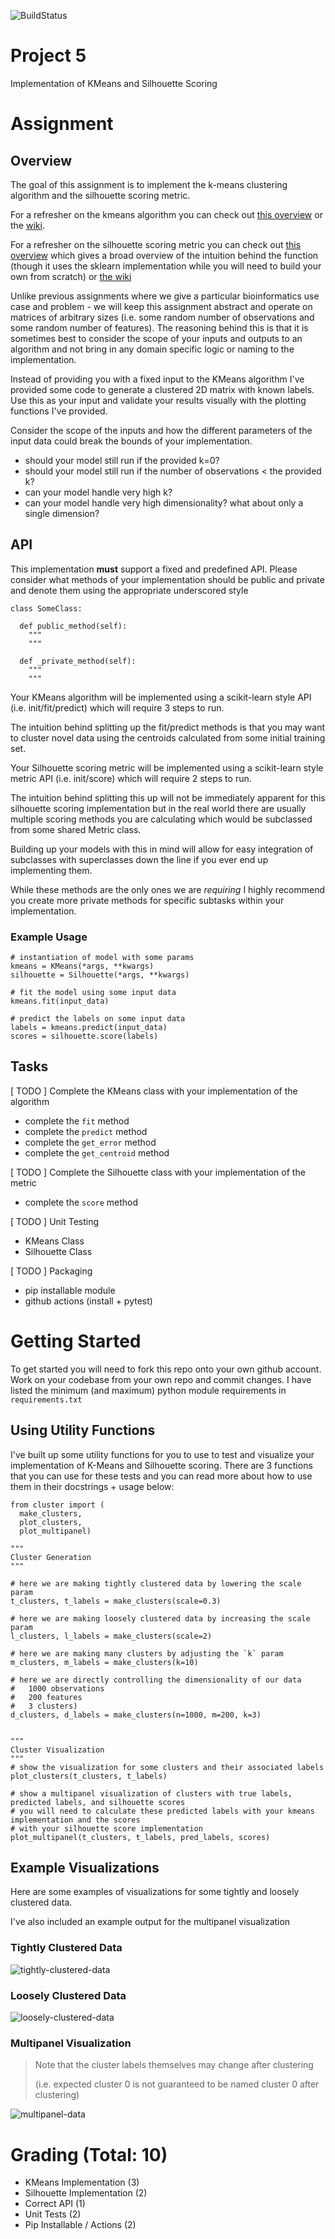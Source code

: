 ![BuildStatus](https://github.com/apblair/project5/actions/workflows/main.yml/badge.svg?event=push)
# Project 5
Implementation of KMeans and Silhouette Scoring

# Assignment

## Overview
The goal of this assignment is to implement the k-means clustering algorithm and the silhouette scoring metric. 

For a refresher on the kmeans algorithm you can check out [this overview](https://towardsmachinelearning.org/k-means/) or the [wiki](https://towardsmachinelearning.org/k-means/). 

For a refresher on the silhouette scoring metric you can check out [this overview](https://tushar-joshi-89.medium.com/silhouette-score-a9f7d8d78f29) which gives a broad overview of the intuition behind the function (though it uses the sklearn implementation while you will need to build your own from scratch) or [the wiki](https://en.wikipedia.org/wiki/Silhouette_(clustering))

Unlike previous assignments where we give a particular bioinformatics use case and problem - we will keep this assignment abstract and operate on matrices of arbitrary sizes (i.e. some random number of observations and some random number of features). The reasoning behind this is that it is sometimes best to consider the scope of your inputs and outputs to an algorithm and not bring in any domain specific logic or naming to the implementation.  

Instead of providing you with a fixed input to the KMeans algorithm I've provided some code to generate a clustered 2D matrix with known labels. Use this as your input and validate your results visually with the plotting functions I've provided. 

Consider the scope of the inputs and how the different parameters of the input data could break the bounds of your implementation.
  * should your model still run if the provided k=0?
  * should your model still run if the number of observations < the provided k?
  * can your model handle very high k? 
  * can your model handle very high dimensionality? what about only a single dimension? 

## API
This implementation __must__ support a fixed and predefined API. Please consider what methods of your implementation should be public and private and denote them using the appropriate underscored style 

```python3
class SomeClass:
  
  def public_method(self):
    """
    """

  def _private_method(self):
    """
    """
```

Your KMeans algorithm will be implemented using a scikit-learn style API (i.e. init/fit/predict) which will require 3 steps to run. 

The intuition behind splitting up the fit/predict methods is that you may want to cluster novel data using the centroids calculated from some initial training set.

Your Silhouette scoring metric will be implemented using a scikit-learn style metric API (i.e. init/score) which will require 2 steps to run. 

The intuition behind splitting this up will not be immediately apparent for this silhouette scoring implementation but in the real world there are usually multiple scoring methods you are calculating which would be subclassed from some shared Metric class. 

Building up your models with this in mind will allow for easy integration of subclasses with superclasses down the line if you ever end up implementing them. 

While these methods are the only ones we are _requiring_ I highly recommend you create more private methods for specific subtasks within your implementation. 

### Example Usage
```python3
# instantiation of model with some params
kmeans = KMeans(*args, **kwargs)
silhouette = Silhouette(*args, **kwargs)

# fit the model using some input data
kmeans.fit(input_data)

# predict the labels on some input data
labels = kmeans.predict(input_data)
scores = silhouette.score(labels)
```

## Tasks
[ TODO ] Complete the KMeans class with your implementation of the algorithm
  * complete the `fit` method
  * complete the `predict` method
  * complete the `get_error` method
  * complete the `get_centroid` method

[ TODO ] Complete the Silhouette class with your implementation of the metric
  * complete the `score` method

[ TODO ] Unit Testing
  * KMeans Class
  * Silhouette Class

[ TODO ] Packaging
  * pip installable module
  * github actions (install + pytest)

# Getting Started
To get started you will need to fork this repo onto your own github account. Work on your codebase from your own repo and commit changes. I have listed the minimum (and maximum) python module requirements in `requirements.txt` 

## Using Utility Functions
I've built up some utility functions for you to use to test and visualize your implementation of K-Means and Silhouette scoring. There are 3 functions that you can use for these tests and you can read more about how to use them in their docstrings + usage below:

```python3
from cluster import (
  make_clusters, 
  plot_clusters, 
  plot_multipanel)

"""
Cluster Generation
"""

# here we are making tightly clustered data by lowering the scale param
t_clusters, t_labels = make_clusters(scale=0.3) 

# here we are making loosely clustered data by increasing the scale param
l_clusters, l_labels = make_clusters(scale=2) 

# here we are making many clusters by adjusting the `k` param
m_clusters, m_labels = make_clusters(k=10)

# here we are directly controlling the dimensionality of our data 
#   1000 observations 
#   200 features 
#   3 clusters)
d_clusters, d_labels = make_clusters(n=1000, m=200, k=3)


"""
Cluster Visualization
"""
# show the visualization for some clusters and their associated labels
plot_clusters(t_clusters, t_labels)

# show a multipanel visualization of clusters with true labels, predicted labels, and silhouette scores
# you will need to calculate these predicted labels with your kmeans implementation and the scores 
# with your silhouette score implementation
plot_multipanel(t_clusters, t_labels, pred_labels, scores)
```

## Example Visualizations
Here are some examples of visualizations for some tightly and loosely clustered data. 

I've also included an example output for the multipanel visualization

### Tightly Clustered Data
![tightly-clustered-data](figures/tight_clusters.png)

### Loosely Clustered Data
![loosely-clustered-data](figures/loose_clusters.png)

### Multipanel Visualization
> Note that the cluster labels themselves may change after clustering 
> 
> (i.e. expected cluster 0 is not guaranteed to be named cluster 0 after clustering) 

![multipanel-data](figures/example_multipanel.png)

# Grading (Total: 10)
* KMeans Implementation (3)
* Silhouette Implementation (2)
* Correct API (1)
* Unit Tests (2)
* Pip Installable / Actions (2)
